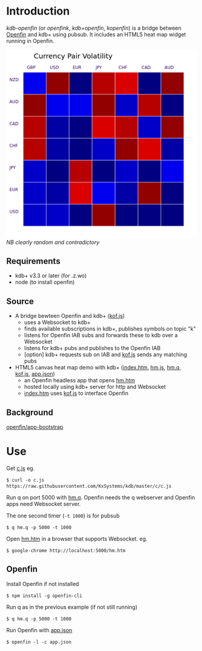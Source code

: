 # Introduction
*kdb-openfin* (or *openfink*, *kdb+openfin*, *kopenfin*) 
 is a bridge between [Openfin](http://openfin.co/) and kdb+ using pubsub.  It includes an HTML5 heat map widget running in Openfin.

![Heat map](hm.png)*NB clearly random and contradictory*

## Requirements
 - kdb+ v3.3 or later (for .z.wo)
 - node (to install openfin)

## Source
 - A bridge bewteen Openfin and kdb+  ([kof.js](kof.js))
   - uses a Websocket to kdb+
   - finds available subscriptions in kdb+, publishes symbols on topic "k"
   - listens for Openfin IAB subs and forwards these to kdb over a Websocket
   - listens for kdb+ pubs and publishes to the Openfin IAB
   - [option] kdb+ requests sub on IAB and [kof.js](kof.js) sends any matching pubs
 - HTML5 canvas heat map demo with kdb+ ([index.htm](index.htm), [hm.js](hm.js), [hm.q](hm.q), [kof.js](kof.js), [app.json](app.json))
   - an Openfin headless app that opens [hm.htm](hm.htm)
   - hosted locally using kdb+ server for http and Websocket
   - [index.htm](index.htm) uses [kof.js](kof.js) to interface Openfin

## Background

 [openfin/app-bootstrap](https://github.com/openfin/app-bootstrap)

# Use
Get [c.js](https://raw.githubusercontent.com/KxSystems/kdb/master/c/c.js) eg. 
```
$ curl -o c.js https://raw.githubusercontent.com/KxSystems/kdb/master/c/c.js 
 ```

Run q on port 5000 with [hm.q](hm.q).  Openfin needs the q webserver and Openfin apps need Websocket server.

The one second timer (`-t 1000`) is for pubsub
```
$ q hm.q -p 5000 -t 1000 
 ```

Open [hm.htm](hm.htm) in a browser that supports Websocket.  eg.
```
$ google-chrome http://localhost:5000/hm.htm 
 ```

## Openfin
Install Openfin if not installed
```
$ npm install -g openfin-cli 
 ```

Run q as in the previous example (if not still running)
```
$ q hm.q -p 5000 -t 1000 
 ```

Run Openfin with [app.json](app.json) 
```
$ openfin -l -c app.json 
 ```

